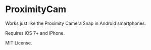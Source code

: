 ProximityCam
=====================================

Works just like the Proximity Camera Snap in Android smartphones.

Requires iOS 7+ and iPhone.

MIT License.
